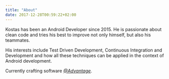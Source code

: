 ```yaml
---
title: "About"
date: 2017-12-28T00:59:22+02:00
---
```


Kostas has been an Android Developer since 2015. He is passionate about clean code and tries his best to improve not only himself, but also his teammates.

His interests include Test Driven Development, Continuous Integration and Development and how all these techniques can be applied in the context of Android development.

Currently crafting software *[@Advantage](http://www.afse.eu/)*.
